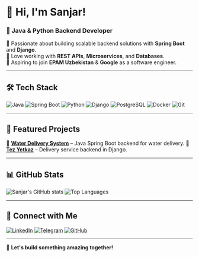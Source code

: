 # 👋 Hi, I'm Sanjar!

### 🚀 Java & Python Backend Developer

🔹 Passionate about building scalable backend solutions with **Spring Boot** and **Django**.  
🔹 Love working with **REST APIs**, **Microservices**, and **Databases**.  
🔹 Aspiring to join **EPAM Uzbekistan** & **Google** as a software engineer.  

---

## 🛠 Tech Stack
![Java](https://img.shields.io/badge/Java-ED8B00?style=for-the-badge&logo=java&logoColor=white)
![Spring Boot](https://img.shields.io/badge/Spring%20Boot-6DB33F?style=for-the-badge&logo=spring-boot&logoColor=white)
![Python](https://img.shields.io/badge/Python-3776AB?style=for-the-badge&logo=python&logoColor=white)
![Django](https://img.shields.io/badge/Django-092E20?style=for-the-badge&logo=django&logoColor=white)
![PostgreSQL](https://img.shields.io/badge/PostgreSQL-316192?style=for-the-badge&logo=postgresql&logoColor=white)
![Docker](https://img.shields.io/badge/Docker-2496ED?style=for-the-badge&logo=docker&logoColor=white)
![Git](https://img.shields.io/badge/Git-F05032?style=for-the-badge&logo=git&logoColor=white)

---

## 📌 Featured Projects
🔹 **[Water Delivery System](https://github.com/SanjarIsmailov/water-delivery-pdp)** – Java Spring Boot backend for water delivery. 
🔹 **[Tez Yetkaz](https://github.com/SanjarIsmailov/tezyetkaz)** – Delivery service backend in Django.  

---

## 📊 GitHub Stats
![Sanjar's GitHub stats](https://github-readme-stats.vercel.app/api?username=SanjarIsmailov&show_icons=true&theme=dark)
![Top Languages](https://github-readme-stats.vercel.app/api/top-langs/?username=SanjarIsmailov&layout=compact&theme=dark)

---

## 🔗 Connect with Me
[![LinkedIn](https://img.shields.io/badge/LinkedIn-0A66C2?style=for-the-badge&logo=linkedin&logoColor=white)](https://www.linkedin.com/in/sanjar-ismailov-931479302/)
[![Telegram](https://img.shields.io/badge/Telegram-26A5E4?style=for-the-badge&logo=telegram&logoColor=white)](https://t.me/IsmailovSanjar)
[![GitHub](https://img.shields.io/badge/GitHub-100000?style=for-the-badge&logo=github&logoColor=white)](https://github.com/SanjarIsmailov)

---

🚀 **Let's build something amazing together!**

